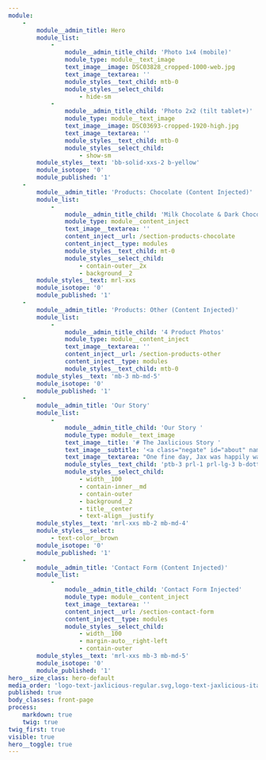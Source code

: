 ```yaml
---
module:
    -
        module__admin_title: Hero
        module_list:
            -
                module__admin_title_child: 'Photo 1x4 (mobile)'
                module_type: module__text_image
                text_image__image: DSC03828_cropped-1000-web.jpg
                text_image__textarea: ''
                module_styles__text_child: mtb-0
                module_styles__select_child:
                    - hide-sm
            -
                module__admin_title_child: 'Photo 2x2 (tilt tablet+)'
                module_type: module__text_image
                text_image__image: DSC03693-cropped-1920-high.jpg
                text_image__textarea: ''
                module_styles__text_child: mtb-0
                module_styles__select_child:
                    - show-sm
        module_styles__text: 'bb-solid-xxs-2 b-yellow'
        module_isotope: '0'
        module_published: '1'
    -
        module__admin_title: 'Products: Chocolate (Content Injected)'
        module_list:
            -
                module__admin_title_child: 'Milk Chocolate & Dark Chocolate Bars: All 4 Kids'
                module_type: module__content_inject
                text_image__textarea: ''
                content_inject__url: /section-products-chocolate
                content_inject__type: modules
                module_styles__text_child: mt-0
                module_styles__select_child:
                    - contain-outer__2x
                    - background__2
        module_styles__text: mrl-xxs
        module_isotope: '0'
        module_published: '1'
    -
        module__admin_title: 'Products: Other (Content Injected)'
        module_list:
            -
                module__admin_title_child: '4 Product Photos'
                module_type: module__content_inject
                text_image__textarea: ''
                content_inject__url: /section-products-other
                content_inject__type: modules
                module_styles__text_child: mtb-0
        module_styles__text: 'mb-3 mb-md-5'
        module_isotope: '0'
        module_published: '1'
    -
        module__admin_title: 'Our Story'
        module_list:
            -
                module__admin_title_child: 'Our Story '
                module_type: module__text_image
                text_image__title: '# The Jaxlicious Story '
                text_image__subtitle: '<a class="negate" id="about" name="about"></a>'
                text_image__textarea: "One fine day, Jax was happily walking along eating his favorite chocolates. Along came Jay.\r\nNeither boy was paying attention. Then, all of a sudden, **BAM!**\r\nAs chocolate flew in the air, some landed in Jay's mouth. He shouted, \"**THAT'S DELICIOUS**!\"\r\nJax and Jay became good friends, and they eat chocolate almost everyday.\r\nAfter becoming friends with Jess and Jen, they all decided to get together to create **chocolate bars for everyone**."
                module_styles__text_child: 'ptb-3 prl-1 prl-lg-3 b-dotted-xxs-3 b-yellow'
                module_styles__select_child:
                    - width__100
                    - contain-inner__md
                    - contain-outer
                    - background__2
                    - title__center
                    - text-align__justify
        module_styles__text: 'mrl-xxs mb-2 mb-md-4'
        module_styles__select:
            - text-color__brown
        module_isotope: '0'
        module_published: '1'
    -
        module__admin_title: 'Contact Form (Content Injected)'
        module_list:
            -
                module__admin_title_child: 'Contact Form Injected'
                module_type: module__content_inject
                text_image__textarea: ''
                content_inject__url: /section-contact-form
                content_inject__type: modules
                module_styles__select_child:
                    - width__100
                    - margin-auto__right-left
                    - contain-outer
        module_styles__text: 'mrl-xxs mb-3 mb-md-5'
        module_isotope: '0'
        module_published: '1'
hero__size_class: hero-default
media_order: 'logo-text-jaxlicious-regular.svg,logo-text-jaxlicious-italic.svg,logo-text-bam-thats-delicious.svg,jaxlicious-jax.svg,jaxlicious-jay.svg,jaxlicious-jen.svg,jaxlicious-jes.svg,logo-kids-and-text.svg,DSC03828-800.jpg,DSC03693-cropped-1920-high.jpg,DSC03706-cropped-1920-high.jpg,DSC03687-cropped-1920-high.jpg,DSC03703-cropped-980-high.jpg,DSC03676-cropped-800-high-blue.jpg,DSC03676-cropped-800-high-red.jpg,DSC03599-cropped-800-high.jpg,DSC03600-cropped-800-high.jpg,DSC03601-cropped-800-high.jpg,DSC03602-cropped-800-high.jpg,DSC03828_cropped-1000-web.jpg'
published: true
body_classes: front-page
process:
    markdown: true
    twig: true
twig_first: true
visible: true
hero__toggle: true
---
```


